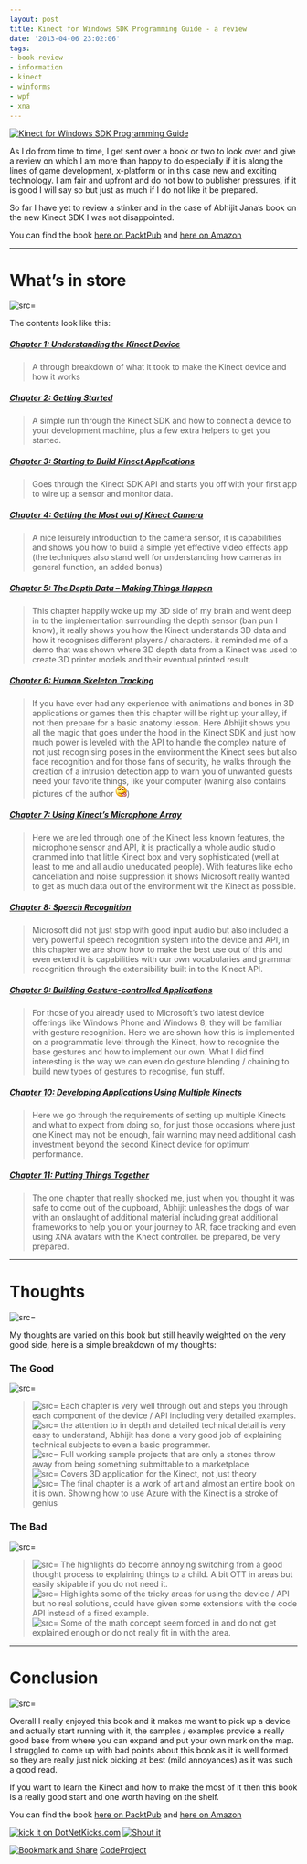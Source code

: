 ```yaml
---
layout: post
title: Kinect for Windows SDK Programming Guide - a review
date: '2013-04-06 23:02:06'
tags:
- book-review
- information
- kinect
- winforms
- wpf
- xna
---
```


[![Kinect for Windows SDK Programming Guide](http://1.2.3.12/bmi/dgdsbygo8mp3h.cloudfront.net/sites/default/files/imagecache/productview_larger/2380OT.jpg "Kinect for Windows SDK Programming Guide")](http://www.packtpub.com/sites/default/files/2380OT.jpg)

As I do from time to time, I get sent over a book or two to look over and give a review on which I am more than happy to do especially if it is along the lines of game development, x-platform or in this case new and exciting technology.  I am fair and upfront and do not bow to publisher pressures, if it is good I will say so but just as much if I do not like it be prepared.

So far I have yet to review a stinker and in the case of Abhijit Jana’s book on the new Kinect SDK I was not disappointed.

You can find the book [here on PacktPub](http://bit.ly/LUYcyD) and [here on Amazon](http://www.amazon.com/Kinect-Windows-SDK-Programming-Guide/product-reviews/1849692386/ref=dp_top_cm_cr_acr_txt?ie=UTF8&showViewpoints=1)

* * *

# What’s in store

![src=]()

The contents look like this:

##### [Chapter 1: Understanding the Kinect Device](http://www.packtpub.com/kinect-for-windows-software-development-kit-programming-guide/book#chapter_1)

> A through breakdown of what it took to make the Kinect device and how it works

##### [Chapter 2: Getting Started](http://www.packtpub.com/kinect-for-windows-software-development-kit-programming-guide/book#chapter_2)

> A simple run through the Kinect SDK and how to connect a device to your development machine, plus a few extra helpers to get you started.

##### [Chapter 3: Starting to Build Kinect Applications](http://www.packtpub.com/kinect-for-windows-software-development-kit-programming-guide/book#chapter_3)

> Goes through the Kinect SDK API and starts you off with your first app to wire up a sensor and monitor data.

##### [Chapter 4: Getting the Most out of Kinect Camera](http://www.packtpub.com/kinect-for-windows-software-development-kit-programming-guide/book#chapter_4)

> A nice leisurely introduction to the camera sensor, it is capabilities and shows you how to build a simple yet effective video effects app (the techniques also stand well for understanding how cameras in general function, an added bonus)

##### [Chapter 5: The Depth Data – Making Things Happen](http://www.packtpub.com/kinect-for-windows-software-development-kit-programming-guide/book#chapter_5)

> This chapter happily woke up my 3D side of my brain and went deep in to the implementation surrounding the depth sensor (ban pun I know), it really shows you how the Kinect understands 3D data and how it recognises different players / characters.  it reminded me of a demo that was shown where 3D depth data from a Kinect was used to create 3D printer models and their eventual printed result.

##### [Chapter 6: Human Skeleton Tracking](http://www.packtpub.com/kinect-for-windows-software-development-kit-programming-guide/book#chapter_6)

> If you have ever had any experience with animations and bones in 3D applications or games then this chapter will be right up your alley, if not then prepare for a basic anatomy lesson.  Here Abhijit shows you all the magic that goes under the hood in the Kinect SDK and just how much power is leveled with the API to handle the complex nature of not just recognising poses in the environment the Kinect sees but also face recognition and for those fans of security, he walks through the creation of a intrusion detection app to warn you of unwanted guests need your favorite things, like your computer (waning also contains pictures of the author ![Smile with tongue out](/assets/img/wordpress/2013/04/wlEmoticon-smilewithtongueout.png))

##### [Chapter 7: Using Kinect’s Microphone Array](http://www.packtpub.com/kinect-for-windows-software-development-kit-programming-guide/book#chapter_7)

> Here we are led through one of the Kinect less known features, the microphone sensor and API, it is practically a whole audio studio crammed into that little Kinect box and very sophisticated (well at least to me and all audio uneducated people).  With features like echo cancellation and noise suppression it shows Microsoft really wanted to get as much data out of the environment wit the Kinect as possible.

##### [Chapter 8: Speech Recognition](http://www.packtpub.com/kinect-for-windows-software-development-kit-programming-guide/book#chapter_8)

> Microsoft did not just stop with good input audio but also included a very powerful speech recognition system into the device and API, in this chapter we are show how to make the best use out of this and even extend it is capabilities with our own vocabularies and grammar recognition through the extensibility built in to the Kinect API.

##### [Chapter 9: Building Gesture-controlled Applications](http://www.packtpub.com/kinect-for-windows-software-development-kit-programming-guide/book#chapter_9)

> For those of you already used to Microsoft’s two latest device offerings like Windows Phone and Windows 8, they will be familiar with gesture recognition.  Here we are shown how this is implemented on a programmatic level through the Kinect, how to recognise the base gestures and how to implement our own.  What I did find interesting is the way we can even do gesture blending / chaining to build new types of gestures to recognise, fun stuff.

##### [Chapter 10: Developing Applications Using Multiple Kinects](http://www.packtpub.com/kinect-for-windows-software-development-kit-programming-guide/book#chapter_10)

> Here we go through the requirements of setting up multiple Kinects and what to expect from doing so, for just those occasions where just one Kinect may not be enough, fair warning may need additional cash investment beyond the second Kinect device for optimum performance.

##### [Chapter 11: Putting Things Together](http://www.packtpub.com/kinect-for-windows-software-development-kit-programming-guide/book#chapter_11)

> The one chapter that really shocked me, just when you thought it was safe to come out of the cupboard, Abhijit unleashes the dogs of war with an onslaught of additional material including great additional frameworks to help you on your journey to AR, face tracking and even using XNA avatars with the Knect controller.  be prepared, be very prepared.

* * *

# Thoughts

![src=]()

My thoughts are varied on this book but still heavily weighted on the very good side, here is a simple breakdown of my thoughts:

### The Good

![src=]()

> ![src=]()    Each chapter is very well through out and steps you through each component of the device / API  including very detailed examples.  
> ![src=]()    the attention to in depth and detailed technical detail is very easy to understand, Abhijit  has done a very good job of explaining technical subjects to even a basic programmer.  
> ![src=]()    Full working sample projects that are only a stones throw away from being something submittable to a marketplace  
> ![src=]()    Covers 3D application for the Kinect, not just theory  
> ![src=]()    The final chapter is a work of art and almost an entire book on it is own.  Showing how to use Azure with the Kinect is a stroke of genius

### The Bad

![src=]()

> ![src=]()    The highlights do become annoying switching from a good thought process to explaining things to a child.  A bit OTT in areas but easily skipable if you do not need it.  
> ![src=]()    Highlights some of the tricky areas for using the device / API but no real solutions, could have given some extensions with the code API instead of a fixed example.  
> ![src=]()    Some of the math concept seem forced in and do not get explained enough or do not really  fit in with the area.

* * *

# Conclusion

![src=]()

Overall I really enjoyed this book and it makes me want to pick up a device and actually start running with it, the samples / examples provide a really good base from where you can expand and put your own mark on the map.  I struggled to come up with bad points about this book as it is well formed so they are really just nick picking at best (mild annoyances)  as it was such a good read.

If you want to learn the Kinect and how to make the most of it then this book is a really good start and one worth having on the shelf.

You can find the book [here on PacktPub](http://bit.ly/LUYcyD) and [here on Amazon](http://www.amazon.com/Kinect-Windows-SDK-Programming-Guide/product-reviews/1849692386/ref=dp_top_cm_cr_acr_txt?ie=UTF8&showViewpoints=1)

[![kick it on DotNetKicks.com](http://www.dotnetkicks.com/Services/Images/KickItImageGenerator.ashx?url=http://darkgenesis.zenithmoon.com/kinect-for-windows-sdk-programming-guidea-review/&bgcolor=6600FF)](http://www.dotnetkicks.com/kick/?url=http://darkgenesis.zenithmoon.com/kinect-for-windows-sdk-programming-guidea-review/) [![Shout it](http://dotnetshoutout.com/image.axd?url=http://darkgenesis.zenithmoon.com/kinect-for-windows-sdk-programming-guidea-review/)](http://dotnetshoutout.com/Submit?url=http://darkgenesis.zenithmoon.com/kinect-for-windows-sdk-programming-guidea-review/)<script type="text/javascript">// <![CDATA[
var dzone_url = 'http://darkgenesis.zenithmoon.com/kinect-for-windows-sdk-programming-guidea-review/';
// ]]></script>  
<script type="text/javascript">// <![CDATA[
var dzone_title = 'Kinect for Windows SDK Programming Guide–a review';
// ]]></script>  
<script type="text/javascript">// <![CDATA[
var dzone_blurb = 'Kinect for Windows SDK Programming Guide–a review';
// ]]></script>  
<script type="text/javascript">// <![CDATA[
var dzone_style = '2';
// ]]></script>  
<script type="text/javascript" src="http://widgets.dzone.com/links/widgets/zoneit.js" language="javascript"></script><script type="text/javascript">// <![CDATA[
var addthis_pub="runxc1";
// ]]></script>[![Bookmark and Share](http://s7.addthis.com/static/btn/lg-share-en.gif)](http://www.addthis.com/bookmark.php?v=20)  <script type="text/javascript" src="http://s7.addthis.com/js/200/addthis_widget.js"></script>[CodeProject](http://www.codeproject.com/script/Articles/BlogFeedList?amid=9502591)
